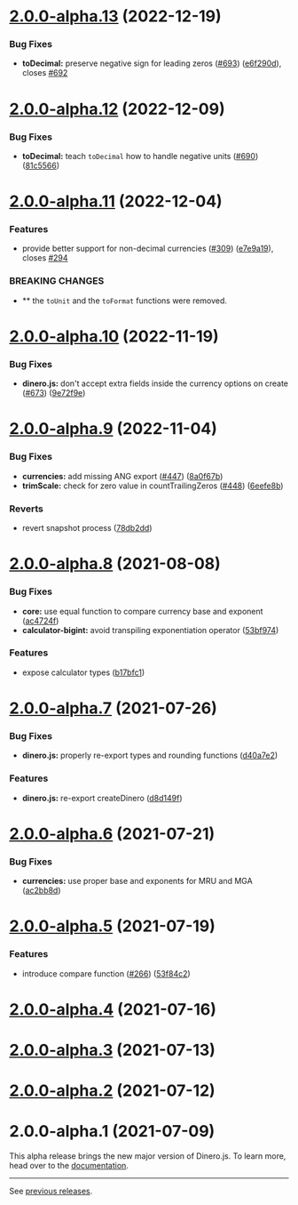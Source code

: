 # [2.0.0-alpha.13](https://github.com/dinerojs/dinero.js/compare/v2.0.0-alpha.12...v2.0.0-alpha.13) (2022-12-19)


### Bug Fixes

* **toDecimal:** preserve negative sign for leading zeros ([#693](https://github.com/dinerojs/dinero.js/issues/693)) ([e6f290d](https://github.com/dinerojs/dinero.js/commit/e6f290dfd754826f20eeafff6c3a505ee19bf05f)), closes [#692](https://github.com/dinerojs/dinero.js/issues/692)



# [2.0.0-alpha.12](https://github.com/dinerojs/dinero.js/compare/v2.0.0-alpha.11...v2.0.0-alpha.12) (2022-12-09)


### Bug Fixes

* **toDecimal:** teach `toDecimal` how to handle negative units ([#690](https://github.com/dinerojs/dinero.js/issues/690)) ([81c5566](https://github.com/dinerojs/dinero.js/commit/81c5566f1219707b2bfb3416e94d832170dd2cf0))



# [2.0.0-alpha.11](https://github.com/dinerojs/dinero.js/compare/v2.0.0-alpha.10...v2.0.0-alpha.11) (2022-12-04)


### Features

* provide better support for non-decimal currencies ([#309](https://github.com/dinerojs/dinero.js/issues/309)) ([e7e9a19](https://github.com/dinerojs/dinero.js/commit/e7e9a19e6eb8e4ff8903867a60c1457a8d241d0c)), closes [#294](https://github.com/dinerojs/dinero.js/issues/294)


### BREAKING CHANGES

* ** the `toUnit` and the `toFormat` functions were
removed.



# [2.0.0-alpha.10](https://github.com/dinerojs/dinero.js/compare/v2.0.0-alpha.9...v2.0.0-alpha.10) (2022-11-19)

### Bug Fixes

* **dinero.js:** don't accept extra fields inside the currency options on create ([#673](https://github.com/dinerojs/dinero.js/issues/673)) ([9e72f9e](https://github.com/dinerojs/dinero.js/commit/9e72f9efdc75349d9fd01e4efe57f38b4b59102c))

# [2.0.0-alpha.9](https://github.com/dinerojs/dinero.js/compare/v2.0.0-alpha.8...v2.0.0-alpha.9) (2022-11-04)

### Bug Fixes

* **currencies:** add missing ANG export ([#447](https://github.com/dinerojs/dinero.js/issues/447)) ([8a0f67b](https://github.com/dinerojs/dinero.js/commit/8a0f67bda699ca8082d7a68def21a9d11fa5f1a8))
* **trimScale:** check for zero value in countTrailingZeros ([#448](https://github.com/dinerojs/dinero.js/issues/448)) ([6eefe8b](https://github.com/dinerojs/dinero.js/commit/6eefe8b17c2a3497f836301e6001b05901ac9dec))

### Reverts

* revert snapshot process ([78db2dd](https://github.com/dinerojs/dinero.js/commit/78db2ddf2914a81d1e2c10ea0d1c72d3bdeee3b1))

# [2.0.0-alpha.8](https://github.com/dinerojs/dinero.js/compare/v2.0.0-alpha.7...v2.0.0-alpha.8) (2021-08-08)

### Bug Fixes

* **core:** use equal function to compare currency base and exponent ([ac4724f](https://github.com/dinerojs/dinero.js/commit/ac4724f12d6625e4838dd49a517d0cd214f57f6e))
* **calculator-bigint:** avoid transpiling exponentiation operator ([53bf974](https://github.com/dinerojs/dinero.js/commit/53bf974de377455c2e1156c1c9a321276dfb11a3))

### Features

* expose calculator types ([b17bfc1](https://github.com/dinerojs/dinero.js/commit/b17bfc111c2462c9226b1a7fa7d6786b055a54ca))

# [2.0.0-alpha.7](https://github.com/dinerojs/dinero.js/compare/v2.0.0-alpha.6...v2.0.0-alpha.7) (2021-07-26)

### Bug Fixes

* **dinero.js:** properly re-export types and rounding functions ([d40a7e2](https://github.com/dinerojs/dinero.js/commit/d40a7e29aff102c4e16b8416a2600cc9e0d6add6))

### Features

* **dinero.js:** re-export createDinero ([d8d149f](https://github.com/dinerojs/dinero.js/commit/d8d149f77e8efce20a60a22aba1df6b21f0f4f25))

# [2.0.0-alpha.6](https://github.com/dinerojs/dinero.js/compare/v2.0.0-alpha.5...v2.0.0-alpha.6) (2021-07-21)

### Bug Fixes

* **currencies:** use proper base and exponents for MRU and MGA ([ac2bb8d](https://github.com/dinerojs/dinero.js/commit/ac2bb8da8f53e8f461423745c2aaf4c5730e0421))

# [2.0.0-alpha.5](https://github.com/dinerojs/dinero.js/compare/v2.0.0-alpha.4...v2.0.0-alpha.5) (2021-07-19)

### Features

* introduce compare function ([#266](https://github.com/dinerojs/dinero.js/issues/266)) ([53f84c2](https://github.com/dinerojs/dinero.js/commit/53f84c28c78ba8bf04249615267f01f60603c674))

# [2.0.0-alpha.4](https://github.com/dinerojs/dinero.js/compare/v2.0.0-alpha.3...v2.0.0-alpha.4) (2021-07-16)

# [2.0.0-alpha.3](https://github.com/dinerojs/dinero.js/compare/v2.0.0-alpha.2...v2.0.0-alpha.3) (2021-07-13)

# [2.0.0-alpha.2](https://github.com/dinerojs/dinero.js/compare/v2.0.0-alpha.1...v2.0.0-alpha.2) (2021-07-12)

# 2.0.0-alpha.1 (2021-07-09)

This alpha release brings the new major version of Dinero.js. To learn more, head over to the [documentation](https://v2.dinerojs.com/docs).

---

See [previous releases](https://github.com/dinerojs/dinero.js/releases?after=v2.0.0-alpha.1).
